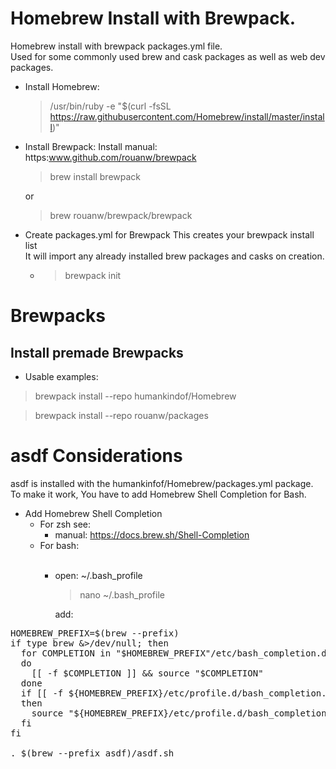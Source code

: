# Homebrew Install with Brewpack.
Homebrew install with brewpack packages.yml file.<br />
Used for some commonly used brew and cask packages as well as web dev packages.

* Install Homebrew:
  >/usr/bin/ruby -e "$(curl -fsSL https://raw.githubusercontent.com/Homebrew/install/master/install)"
  

* Install Brewpack:
  Install manual: https:www.github.com/rouanw/brewpack
  > brew install brewpack
  
  or

  > brew rouanw/brewpack/brewpack

* Create packages.yml for Brewpack
  This creates your brewpack install list<br />
It will import any already installed brew packages and casks on creation.
  * > brewpack init

# Brewpacks
## Install premade Brewpacks
* Usable examples:
> brewpack install --repo humankindof/Homebrew

> brewpack install --repo rouanw/packages

# asdf Considerations
asdf is installed with the humankinfof/Homebrew/packages.yml package. To make it work, You have to add Homebrew Shell Completion for Bash.

* Add Homebrew Shell Completion
  * For zsh see:
    * manual: https://docs.brew.sh/Shell-Completion
  * For bash:<br /><br />
    * open: ~/.bash_profile
    
      > nano ~/.bash_profile
      
      add:
<pre>
HOMEBREW_PREFIX=$(brew --prefix)
if type brew &>/dev/null; then
  for COMPLETION in "$HOMEBREW_PREFIX"/etc/bash_completion.d/*
  do
    [[ -f $COMPLETION ]] && source "$COMPLETION"
  done
  if [[ -f ${HOMEBREW_PREFIX}/etc/profile.d/bash_completion.sh ]];
  then
    source "${HOMEBREW_PREFIX}/etc/profile.d/bash_completion.sh"
  fi
fi

. $(brew --prefix asdf)/asdf.sh
</pre>
